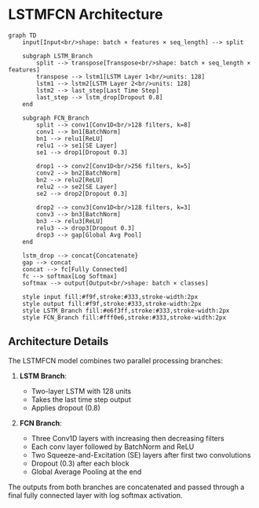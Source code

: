# LSTMFCN Architecture

```mermaid
graph TD
    input[Input<br/>shape: batch × features × seq_length] --> split

    subgraph LSTM_Branch
        split --> transpose[Transpose<br/>shape: batch × seq_length × features]
        transpose --> lstm1[LSTM Layer 1<br/>units: 128]
        lstm1 --> lstm2[LSTM Layer 2<br/>units: 128]
        lstm2 --> last_step[Last Time Step]
        last_step --> lstm_drop[Dropout 0.8]
    end

    subgraph FCN_Branch
        split --> conv1[Conv1D<br/>128 filters, k=8]
        conv1 --> bn1[BatchNorm]
        bn1 --> relu1[ReLU]
        relu1 --> se1[SE Layer]
        se1 --> drop1[Dropout 0.3]

        drop1 --> conv2[Conv1D<br/>256 filters, k=5]
        conv2 --> bn2[BatchNorm]
        bn2 --> relu2[ReLU]
        relu2 --> se2[SE Layer]
        se2 --> drop2[Dropout 0.3]

        drop2 --> conv3[Conv1D<br/>128 filters, k=3]
        conv3 --> bn3[BatchNorm]
        bn3 --> relu3[ReLU]
        relu3 --> drop3[Dropout 0.3]
        drop3 --> gap[Global Avg Pool]
    end

    lstm_drop --> concat{Concatenate}
    gap --> concat
    concat --> fc[Fully Connected]
    fc --> softmax[Log Softmax]
    softmax --> output[Output<br/>shape: batch × classes]

    style input fill:#f9f,stroke:#333,stroke-width:2px
    style output fill:#f9f,stroke:#333,stroke-width:2px
    style LSTM_Branch fill:#e6f3ff,stroke:#333,stroke-width:2px
    style FCN_Branch fill:#fff0e6,stroke:#333,stroke-width:2px
```

## Architecture Details

The LSTMFCN model combines two parallel processing branches:

1. **LSTM Branch**:
   - Two-layer LSTM with 128 units
   - Takes the last time step output
   - Applies dropout (0.8)

2. **FCN Branch**:
   - Three Conv1D layers with increasing then decreasing filters
   - Each conv layer followed by BatchNorm and ReLU
   - Two Squeeze-and-Excitation (SE) layers after first two convolutions
   - Dropout (0.3) after each block
   - Global Average Pooling at the end

The outputs from both branches are concatenated and passed through a final fully connected layer with log softmax activation.
